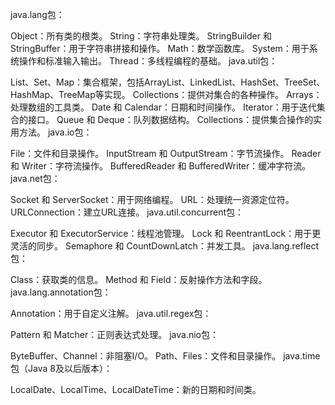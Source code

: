 java.lang包：

Object：所有类的根类。
String：字符串处理类。
StringBuilder 和 StringBuffer：用于字符串拼接和操作。
Math：数学函数库。
System：用于系统操作和标准输入输出。
Thread：多线程编程的基础。
java.util包：

List、Set、Map：集合框架，包括ArrayList、LinkedList、HashSet、TreeSet、HashMap、TreeMap等实现。
Collections：提供对集合的各种操作。
Arrays：处理数组的工具类。
Date 和 Calendar：日期和时间操作。
Iterator：用于迭代集合的接口。
Queue 和 Deque：队列数据结构。
Collections：提供集合操作的实用方法。
java.io包：

File：文件和目录操作。
InputStream 和 OutputStream：字节流操作。
Reader 和 Writer：字符流操作。
BufferedReader 和 BufferedWriter：缓冲字符流。
java.net包：

Socket 和 ServerSocket：用于网络编程。
URL：处理统一资源定位符。
URLConnection：建立URL连接。
java.util.concurrent包：

Executor 和 ExecutorService：线程池管理。
Lock 和 ReentrantLock：用于更灵活的同步。
Semaphore 和 CountDownLatch：并发工具。
java.lang.reflect包：

Class：获取类的信息。
Method 和 Field：反射操作方法和字段。
java.lang.annotation包：

Annotation：用于自定义注解。
java.util.regex包：

Pattern 和 Matcher：正则表达式处理。
java.nio包：

ByteBuffer、Channel：非阻塞I/O。
Path、Files：文件和目录操作。
java.time包（Java 8及以后版本）：

LocalDate、LocalTime、LocalDateTime：新的日期和时间类。
